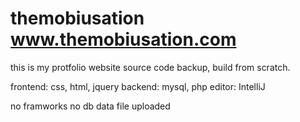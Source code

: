# themobiusation    www.themobiusation.com

this is my protfolio website source code backup, build from scratch.

frontend: css, html, jquery
backend: mysql, php
editor: IntelliJ

no framworks
no db data file uploaded
